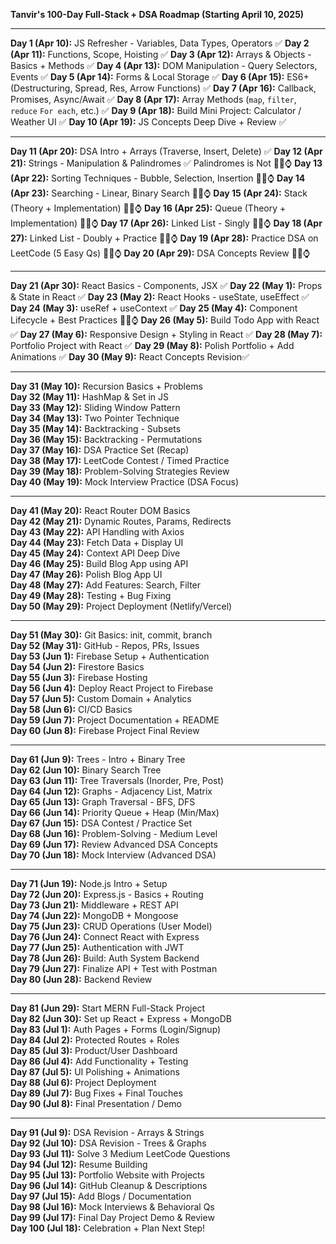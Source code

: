 **Tanvir's 100-Day Full-Stack + DSA Roadmap (Starting April 10, 2025)**

---

**Day 1 (Apr 10):** JS Refresher - Variables, Data Types, Operators  ✅
**Day 2 (Apr 11):** Functions, Scope, Hoisting ✅
**Day 3 (Apr 12):** Arrays & Objects - Basics + Methods  ✅
**Day 4 (Apr 13):** DOM Manipulation - Query Selectors, Events  ✅
**Day 5 (Apr 14):** Forms & Local Storage  ✅
**Day 6 (Apr 15):** ES6+ (Destructuring, Spread, Res, Arrow Functions)  ✅
**Day 7 (Apr 16):** Callback, Promises, Async/Await ✅
**Day 8 (Apr 17):** Array Methods (`map`, `filter`, `reduce` `For each`, etc.) ✅ 
**Day 9 (Apr 18):** Build Mini Project: Calculator / Weather UI  ✅
**Day 10 (Apr 19):** JS Concepts Deep Dive + Review ✅

---

**Day 11 (Apr 20):** DSA Intro + Arrays (Traverse, Insert, Delete)  ✅
**Day 12 (Apr 21):** Strings - Manipulation & Palindromes  ✅
Palindromes is Not 👀⏰⌚
**Day 13 (Apr 22):** Sorting Techniques - Bubble, Selection, Insertion  👀⏰⌚
**Day 14 (Apr 23):** Searching - Linear, Binary Search  👀⏰⌚
**Day 15 (Apr 24):** Stack (Theory + Implementation)  👀⏰⌚
**Day 16 (Apr 25):** Queue (Theory + Implementation)  👀⏰⌚
**Day 17 (Apr 26):** Linked List - Singly  👀⏰⌚
**Day 18 (Apr 27):** Linked List - Doubly + Practice  👀⏰⌚
**Day 19 (Apr 28):** Practice DSA on LeetCode (5 Easy Qs)  👀⏰⌚
**Day 20 (Apr 29):** DSA Concepts Review  👀⏰⌚

---

**Day 21 (Apr 30):** React Basics - Components, JSX  ✅
**Day 22 (May 1):** Props & State in React  ✅
**Day 23 (May 2):** React Hooks - useState, useEffect ✅ 
**Day 24 (May 3):** useRef + useContext  ✅
**Day 25 (May 4):** Component Lifecycle + Best Practices  👀⏰⌚
**Day 26 (May 5):** Build Todo App with React  ✅
**Day 27 (May 6):** Responsive Design + Styling in React ✅ 
**Day 28 (May 7):** Portfolio Project with React  ✅
**Day 29 (May 8):** Polish Portfolio + Add Animations  ✅
**Day 30 (May 9):** React Concepts Revision✅

---
 
**Day 31 (May 10):** Recursion Basics + Problems  
**Day 32 (May 11):** HashMap & Set in JS  
**Day 33 (May 12):** Sliding Window Pattern  
**Day 34 (May 13):** Two Pointer Technique  
**Day 35 (May 14):** Backtracking - Subsets  
**Day 36 (May 15):** Backtracking - Permutations  
**Day 37 (May 16):** DSA Practice Set (Recap)  
**Day 38 (May 17):** LeetCode Contest / Timed Practice  
**Day 39 (May 18):** Problem-Solving Strategies Review  
**Day 40 (May 19):** Mock Interview Practice (DSA Focus)

---

**Day 41 (May 20):** React Router DOM Basics  
**Day 42 (May 21):** Dynamic Routes, Params, Redirects  
**Day 43 (May 22):** API Handling with Axios  
**Day 44 (May 23):** Fetch Data + Display UI  
**Day 45 (May 24):** Context API Deep Dive  
**Day 46 (May 25):** Build Blog App using API  
**Day 47 (May 26):** Polish Blog App UI  
**Day 48 (May 27):** Add Features: Search, Filter  
**Day 49 (May 28):** Testing + Bug Fixing  
**Day 50 (May 29):** Project Deployment (Netlify/Vercel)

---

**Day 51 (May 30):** Git Basics: init, commit, branch  
**Day 52 (May 31):** GitHub - Repos, PRs, Issues  
**Day 53 (Jun 1):** Firebase Setup + Authentication  
**Day 54 (Jun 2):** Firestore Basics  
**Day 55 (Jun 3):** Firebase Hosting  
**Day 56 (Jun 4):** Deploy React Project to Firebase  
**Day 57 (Jun 5):** Custom Domain + Analytics  
**Day 58 (Jun 6):** CI/CD Basics  
**Day 59 (Jun 7):** Project Documentation + README  
**Day 60 (Jun 8):** Firebase Project Final Review

---

**Day 61 (Jun 9):** Trees - Intro + Binary Tree  
**Day 62 (Jun 10):** Binary Search Tree  
**Day 63 (Jun 11):** Tree Traversals (Inorder, Pre, Post)  
**Day 64 (Jun 12):** Graphs - Adjacency List, Matrix  
**Day 65 (Jun 13):** Graph Traversal - BFS, DFS  
**Day 66 (Jun 14):** Priority Queue + Heap (Min/Max)  
**Day 67 (Jun 15):** DSA Contest / Practice Set  
**Day 68 (Jun 16):** Problem-Solving - Medium Level  
**Day 69 (Jun 17):** Review Advanced DSA Concepts  
**Day 70 (Jun 18):** Mock Interview (Advanced DSA)

---

**Day 71 (Jun 19):** Node.js Intro + Setup  
**Day 72 (Jun 20):** Express.js - Basics + Routing  
**Day 73 (Jun 21):** Middleware + REST API  
**Day 74 (Jun 22):** MongoDB + Mongoose  
**Day 75 (Jun 23):** CRUD Operations (User Model)  
**Day 76 (Jun 24):** Connect React with Express  
**Day 77 (Jun 25):** Authentication with JWT  
**Day 78 (Jun 26):** Build: Auth System Backend  
**Day 79 (Jun 27):** Finalize API + Test with Postman  
**Day 80 (Jun 28):** Backend Review

---

**Day 81 (Jun 29):** Start MERN Full-Stack Project  
**Day 82 (Jun 30):** Set up React + Express + MongoDB  
**Day 83 (Jul 1):** Auth Pages + Forms (Login/Signup)  
**Day 84 (Jul 2):** Protected Routes + Roles  
**Day 85 (Jul 3):** Product/User Dashboard  
**Day 86 (Jul 4):** Add Functionality + Testing  
**Day 87 (Jul 5):** UI Polishing + Animations  
**Day 88 (Jul 6):** Project Deployment  
**Day 89 (Jul 7):** Bug Fixes + Final Touches  
**Day 90 (Jul 8):** Final Presentation / Demo

---

**Day 91 (Jul 9):** DSA Revision - Arrays & Strings  
**Day 92 (Jul 10):** DSA Revision - Trees & Graphs  
**Day 93 (Jul 11):** Solve 3 Medium LeetCode Questions  
**Day 94 (Jul 12):** Resume Building  
**Day 95 (Jul 13):** Portfolio Website with Projects  
**Day 96 (Jul 14):** GitHub Cleanup & Descriptions  
**Day 97 (Jul 15):** Add Blogs / Documentation  
**Day 98 (Jul 16):** Mock Interviews & Behavioral Qs  
**Day 99 (Jul 17):** Final Day Project Demo & Review  
**Day 100 (Jul 18):** Celebration + Plan Next Step!
